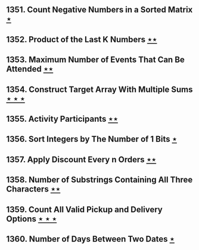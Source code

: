 ## 1351. Count Negative Numbers in a Sorted Matrix [$\star$](https://leetcode.com/problems/count-negative-numbers-in-a-sorted-matrix)

## 1352. Product of the Last K Numbers [$\star\star$](https://leetcode.com/problems/product-of-the-last-k-numbers)

## 1353. Maximum Number of Events That Can Be Attended [$\star\star$](https://leetcode.com/problems/maximum-number-of-events-that-can-be-attended)

## 1354. Construct Target Array With Multiple Sums [$\star\star\star$](https://leetcode.com/problems/construct-target-array-with-multiple-sums)

## 1355. Activity Participants [$\star\star$](https://leetcode.com/problems/activity-participants)

## 1356. Sort Integers by The Number of 1 Bits [$\star$](https://leetcode.com/problems/sort-integers-by-the-number-of-1-bits)

## 1357. Apply Discount Every n Orders [$\star\star$](https://leetcode.com/problems/apply-discount-every-n-orders)

## 1358. Number of Substrings Containing All Three Characters [$\star\star$](https://leetcode.com/problems/number-of-substrings-containing-all-three-characters)

## 1359. Count All Valid Pickup and Delivery Options [$\star\star\star$](https://leetcode.com/problems/count-all-valid-pickup-and-delivery-options)

## 1360. Number of Days Between Two Dates [$\star$](https://leetcode.com/problems/number-of-days-between-two-dates)
